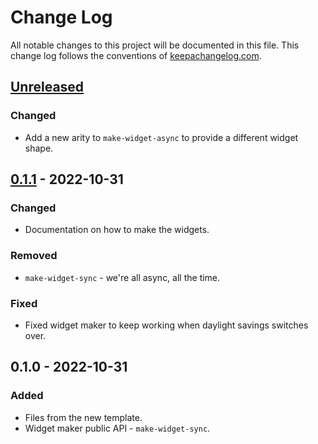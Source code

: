 # Change Log
All notable changes to this project will be documented in this file. This change log follows the conventions of [keepachangelog.com](http://keepachangelog.com/).

## [Unreleased]
### Changed
- Add a new arity to `make-widget-async` to provide a different widget shape.

## [0.1.1] - 2022-10-31
### Changed
- Documentation on how to make the widgets.

### Removed
- `make-widget-sync` - we're all async, all the time.

### Fixed
- Fixed widget maker to keep working when daylight savings switches over.

## 0.1.0 - 2022-10-31
### Added
- Files from the new template.
- Widget maker public API - `make-widget-sync`.

[Unreleased]: https://sourcehost.site/your-name/double-cola/compare/0.1.1...HEAD
[0.1.1]: https://sourcehost.site/your-name/double-cola/compare/0.1.0...0.1.1
